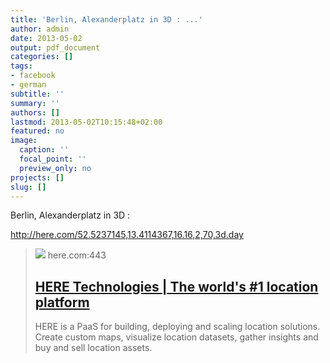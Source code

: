 ```yaml
---
title: 'Berlin, Alexanderplatz in 3D : ...'
author: admin
date: 2013-05-02
output: pdf_document
categories: []
tags:
- facebook
- german
subtitle: ''
summary: ''
authors: []
lastmod: 2013-05-02T10:15:48+02:00
featured: no
image:
  caption: ''
  focal_point: ''
  preview_only: no
projects: []
slug: []
---
```

Berlin, Alexanderplatz in 3D :

http://here.com/52.5237145,13.4114367,16.16,2,70,3d.day
> [![](https://www.here.com/sites/g/files/odxslz256/files/2022-02/Home_page_1200x630.jpg)](http://here.com/)
> here.com:443
> ## [HERE Technologies | The world's #1 location platform](http://here.com/)
>
>HERE is a PaaS for building, deploying and scaling location solutions. Create custom maps, visualize location datasets, gather insights and buy and sell location assets.

